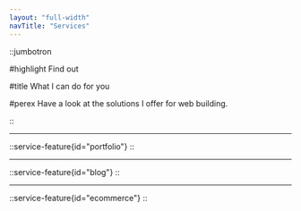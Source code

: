 ```yaml
---
layout: "full-width"
navTitle: "Services"
---
```


::jumbotron

#highlight
Find out

#title
What I can do for you

#perex
Have a look at the solutions I offer for web building.

::

---

::service-feature{id="portfolio"}
::

---

::service-feature{id="blog"}
::

---

::service-feature{id="ecommerce"}
::
